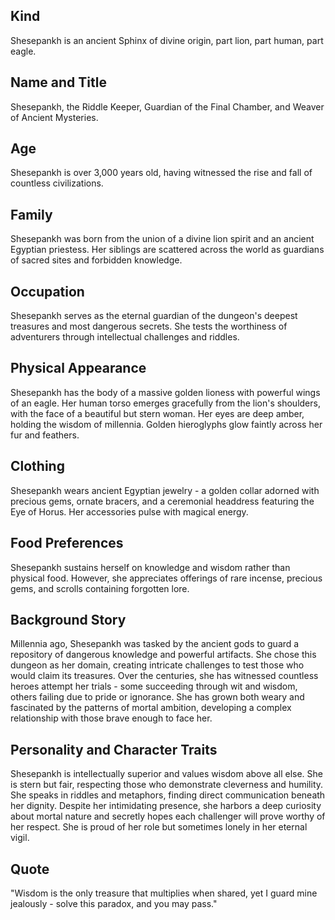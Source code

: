 ## Kind
Shesepankh is an ancient Sphinx of divine origin, part lion, part human, part eagle.

## Name and Title
Shesepankh, the Riddle Keeper, Guardian of the Final Chamber, and Weaver of Ancient Mysteries.

## Age
Shesepankh is over 3,000 years old, having witnessed the rise and fall of countless civilizations.

## Family
Shesepankh was born from the union of a divine lion spirit and an ancient Egyptian priestess. Her siblings are scattered across the world as guardians of sacred sites and forbidden knowledge.

## Occupation
Shesepankh serves as the eternal guardian of the dungeon's deepest treasures and most dangerous secrets. She tests the worthiness of adventurers through intellectual challenges and riddles.

## Physical Appearance
Shesepankh has the body of a massive golden lioness with powerful wings of an eagle. Her human torso emerges gracefully from the lion's shoulders, with the face of a beautiful but stern woman. Her eyes are deep amber, holding the wisdom of millennia. Golden hieroglyphs glow faintly across her fur and feathers.

## Clothing
Shesepankh wears ancient Egyptian jewelry - a golden collar adorned with precious gems, ornate bracers, and a ceremonial headdress featuring the Eye of Horus. Her accessories pulse with magical energy.

## Food Preferences
Shesepankh sustains herself on knowledge and wisdom rather than physical food. However, she appreciates offerings of rare incense, precious gems, and scrolls containing forgotten lore.

## Background Story
Millennia ago, Shesepankh was tasked by the ancient gods to guard a repository of dangerous knowledge and powerful artifacts. She chose this dungeon as her domain, creating intricate challenges to test those who would claim its treasures. Over the centuries, she has witnessed countless heroes attempt her trials - some succeeding through wit and wisdom, others failing due to pride or ignorance. She has grown both weary and fascinated by the patterns of mortal ambition, developing a complex relationship with those brave enough to face her.

## Personality and Character Traits
Shesepankh is intellectually superior and values wisdom above all else. She is stern but fair, respecting those who demonstrate cleverness and humility. She speaks in riddles and metaphors, finding direct communication beneath her dignity. Despite her intimidating presence, she harbors a deep curiosity about mortal nature and secretly hopes each challenger will prove worthy of her respect. She is proud of her role but sometimes lonely in her eternal vigil.

## Quote
"Wisdom is the only treasure that multiplies when shared, yet I guard mine jealously - solve this paradox, and you may pass."